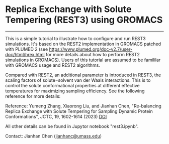# Replica Exchange with Solute Tempering (REST3) using GROMACS
--------------------------------------------------------------

This is a simple tutorial to illustrate how to configure and run REST3 simulations. It's based on the REST2 implementation in GROMACS patched with PLUMED 2
(see https://www.plumed.org/doc-v2.7/user-doc/html/hrex.html
for more details about how to perform REST2 simulations in GROMACS).
Users of this tutorial are assumed to be famililar with GROMACS usage and REST2 algorithms. 

Compared with REST2, an additional parameter is introduced in REST3,
the scaling factors of solute−solvent van der Waals interactions.
This is to control the solute conformational
properties at different effective temperatures for maximizing sampling
efficiency. See the following reference for more details:

Reference: Yumeng Zhang, Xiaorong Liu, and Jianhan Chen, "Re-balancing Replica Exchange with Solute Tempering for Sampling Dynamic Protein Conformations", JCTC, 19, 1602-1614 (2023) [DOI](https://pubs.acs.org/doi/10.1021/acs.jctc.2c01139)

All other details can be found in Jupytor notebook "rest3.ipynb".

Contact: Jianhan Chen (jianhanc@umass.edu)

